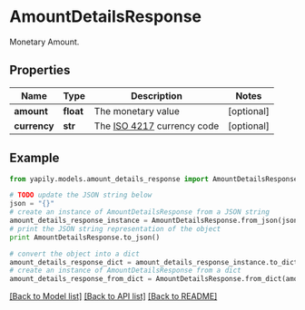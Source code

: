 # AmountDetailsResponse

Monetary Amount.

## Properties
Name | Type | Description | Notes
------------ | ------------- | ------------- | -------------
**amount** | **float** | The monetary value | [optional] 
**currency** | **str** | The [ISO 4217](https://www.xe.com/iso4217.php) currency code | [optional] 

## Example

```python
from yapily.models.amount_details_response import AmountDetailsResponse

# TODO update the JSON string below
json = "{}"
# create an instance of AmountDetailsResponse from a JSON string
amount_details_response_instance = AmountDetailsResponse.from_json(json)
# print the JSON string representation of the object
print AmountDetailsResponse.to_json()

# convert the object into a dict
amount_details_response_dict = amount_details_response_instance.to_dict()
# create an instance of AmountDetailsResponse from a dict
amount_details_response_from_dict = AmountDetailsResponse.from_dict(amount_details_response_dict)
```
[[Back to Model list]](../README.md#documentation-for-models) [[Back to API list]](../README.md#documentation-for-api-endpoints) [[Back to README]](../README.md)



